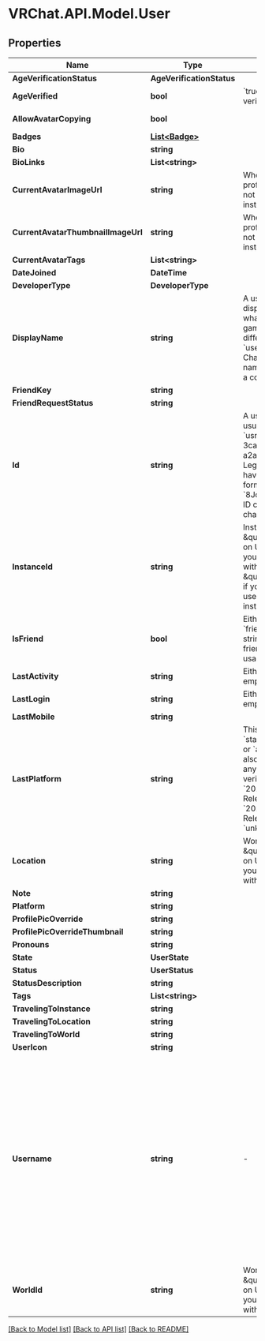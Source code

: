 # VRChat.API.Model.User

## Properties

Name | Type | Description | Notes
------------ | ------------- | ------------- | -------------
**AgeVerificationStatus** | **AgeVerificationStatus** |  | 
**AgeVerified** | **bool** | &#x60;true&#x60; if, user is age verified (not 18+). | 
**AllowAvatarCopying** | **bool** |  | [default to true]
**Badges** | [**List&lt;Badge&gt;**](Badge.md) |   | [optional] 
**Bio** | **string** |  | 
**BioLinks** | **List&lt;string&gt;** |  | 
**CurrentAvatarImageUrl** | **string** | When profilePicOverride is not empty, use it instead. | 
**CurrentAvatarThumbnailImageUrl** | **string** | When profilePicOverride is not empty, use it instead. | 
**CurrentAvatarTags** | **List&lt;string&gt;** |  | 
**DateJoined** | **DateTime** |  | 
**DeveloperType** | **DeveloperType** |  | 
**DisplayName** | **string** | A users visual display name. This is what shows up in-game, and can different from their &#x60;username&#x60;. Changing display name is restricted to a cooldown period. | 
**FriendKey** | **string** |  | 
**FriendRequestStatus** | **string** |  | [optional] 
**Id** | **string** | A users unique ID, usually in the form of &#x60;usr_c1644b5b-3ca4-45b4-97c6-a2a0de70d469&#x60;. Legacy players can have old IDs in the form of &#x60;8JoV9XEdpo&#x60;. The ID can never be changed. | 
**InstanceId** | **string** | InstanceID can be \&quot;offline\&quot; on User profiles if you are not friends with that user and \&quot;private\&quot; if you are friends and user is in private instance. | [optional] 
**IsFriend** | **bool** | Either their &#x60;friendKey&#x60;, or empty string if you are not friends. Unknown usage. | 
**LastActivity** | **string** | Either a date-time or empty string. | 
**LastLogin** | **string** | Either a date-time or empty string. | 
**LastMobile** | **string** |  | [optional] 
**LastPlatform** | **string** | This can be &#x60;standalonewindows&#x60; or &#x60;android&#x60;, but can also pretty much be any random Unity verison such as &#x60;2019.2.4-801-Release&#x60; or &#x60;2019.2.2-772-Release&#x60; or even &#x60;unknownplatform&#x60;. | 
**Location** | **string** | WorldID be \&quot;offline\&quot; on User profiles if you are not friends with that user. | [optional] 
**Note** | **string** |  | [optional] 
**Platform** | **string** |  | [optional] 
**ProfilePicOverride** | **string** |  | 
**ProfilePicOverrideThumbnail** | **string** |  | 
**Pronouns** | **string** |  | 
**State** | **UserState** |  | 
**Status** | **UserStatus** |  | 
**StatusDescription** | **string** |  | 
**Tags** | **List&lt;string&gt;** |   | 
**TravelingToInstance** | **string** |  | [optional] 
**TravelingToLocation** | **string** |  | [optional] 
**TravelingToWorld** | **string** |  | [optional] 
**UserIcon** | **string** |  | 
**Username** | **string** | -| A users unique name, used during login. This is different from &#x60;displayName&#x60; which is what shows up in-game. A users &#x60;username&#x60; can never be changed.&#39; **DEPRECATED:** VRChat API no longer return usernames of other users. [See issue by Tupper for more information](https://github.com/pypy-vrc/VRCX/issues/429). | [optional] 
**WorldId** | **string** | WorldID be \&quot;offline\&quot; on User profiles if you are not friends with that user. | [optional] 

[[Back to Model list]](../README.md#documentation-for-models) [[Back to API list]](../README.md#documentation-for-api-endpoints) [[Back to README]](../README.md)

